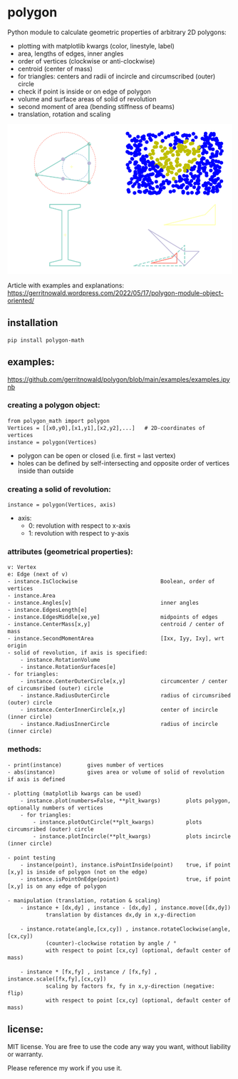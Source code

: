 # polygon
Python module to calculate geometric properties of arbitrary 2D polygons:
- plotting with matplotlib kwargs (color, linestyle, label)
- area, lengths of edges, inner angles
- order of vertices (clockwise or anti-clockwise)
- centroid (center of mass)
- for triangles: centers and radii of incircle and circumscribed (outer) circle
- check if point is inside or on edge of polygon
- volume and surface areas of solid of revolution
- second moment of area (bending stiffness of beams)
- translation, rotation and scaling

![](https://github.com/gerritnowald/polygon/blob/main/examples/examples.png)

Article with examples and explanations:
https://gerritnowald.wordpress.com/2022/05/17/polygon-module-object-oriented/

## installation
```
pip install polygon-math
```

## examples:
https://github.com/gerritnowald/polygon/blob/main/examples/examples.ipynb

### creating a polygon object:
```
from polygon_math import polygon
Vertices = [[x0,y0],[x1,y1],[x2,y2],...]   # 2D-coordinates of vertices
instance = polygon(Vertices)
```
- polygon can be open or closed (i.e. first = last vertex)
- holes can be defined by self-intersecting and opposite order of vertices inside than outside

### creating a solid of revolution:
```
instance = polygon(Vertices, axis)
```
- axis:
	- 0: revolution with respect to x-axis
	- 1: revolution with respect to y-axis

### attributes (geometrical properties):
    
    v: Vertex
    e: Edge (next of v)
    - instance.IsClockwise                          Boolean, order of vertices
    - instance.Area
    - instance.Angles[v]                            inner angles
    - instance.EdgesLength[e]
    - instance.EdgesMiddle[xe,ye]                   midpoints of edges
    - instance.CenterMass[x,y]                      centroid / center of mass
    - instance.SecondMomentArea                     [Ixx, Iyy, Ixy], wrt origin
    - solid of revolution, if axis is specified:
        - instance.RotationVolume
        - instance.RotationSurfaces[e]
    - for triangles:
        - instance.CenterOuterCircle[x,y]           circumcenter / center of circumsribed (outer) circle
        - instance.RadiusOuterCircle                radius of circumsribed (outer) circle
        - instance.CenterInnerCircle[x,y]           center of incircle (inner circle)
        - instance.RadiusInnerCircle                radius of incircle (inner circle)


### methods:
    
    - print(instance)        gives number of vertices
    - abs(instance)          gives area or volume of solid of revolution if axis is defined
    
    - plotting (matplotlib kwargs can be used)
        - instance.plot(numbers=False, **plt_kwargs)        plots polygon, optionally numbers of vertices
        - for triangles:
            - instance.plotOutCircle(**plt_kwargs)          plots circumsribed (outer) circle
            - instance.plotIncircle(**plt_kwargs)           plots incircle (inner circle)
    
    - point testing
        - instance(point), instance.isPointInside(point)    true, if point [x,y] is inside of polygon (not on the edge)
        - instance.isPointOnEdge(point)                     true, if point [x,y] is on any edge of polygon
    
    - manipulation (translation, rotation & scaling)
        - instance + [dx,dy] , instance - [dx,dy] , instance.move([dx,dy])
                translation by distances dx,dy in x,y-direction
                                        
        - instance.rotate(angle,[cx,cy]) , instance.rotateClockwise(angle,[cx,cy])
                (counter)-clockwise rotation by angle / °
                with respect to point [cx,cy] (optional, default center of mass)
                                        
        - instance * [fx,fy] , instance / [fx,fy] , instance.scale([fx,fy],[cx,cy])
                scaling by factors fx, fy in x,y-direction (negative: flip)
                with respect to point [cx,cy] (optional, default center of mass)


## license:
MIT license. You are free to use the code any way you want, without liability or warranty.

Please reference my work if you use it.
